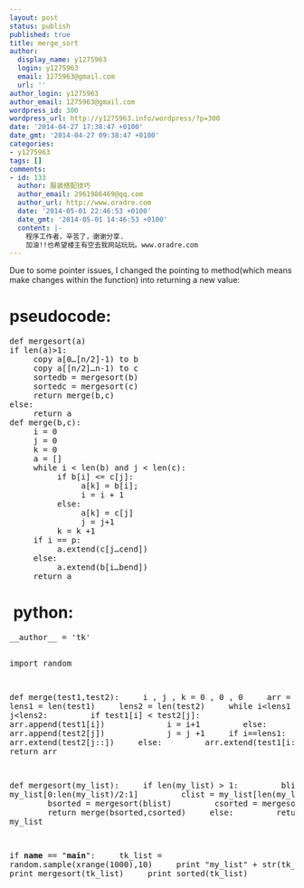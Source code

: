 ```yaml
---
layout: post
status: publish
published: true
title: merge_sort
author:
  display_name: y1275963
  login: y1275963
  email: 1275963@gmail.com
  url: ''
author_login: y1275963
author_email: 1275963@gmail.com
wordpress_id: 300
wordpress_url: http://y1275963.info/wordpress/?p=300
date: '2014-04-27 17:38:47 +0100'
date_gmt: '2014-04-27 09:38:47 +0100'
categories:
- y1275963
tags: []
comments:
- id: 133
  author: 服装搭配技巧
  author_email: 2961986469@qq.com
  author_url: http://www.oradre.com
  date: '2014-05-01 22:46:53 +0100'
  date_gmt: '2014-05-01 14:46:53 +0100'
  content: |-
    程序工作者，辛苦了，谢谢分享.
    加油!!也希望楼主有空去我网站玩玩。www.oradre.com
---
```

<p><!--?xml version="1.0" encoding="UTF-8" standalone="no"?--></p>
<div>Due to some pointer issues, I changed the pointing to method(which means make changes within the function) into returning a new value:</div>
<div></div>
<div>
<h1>pseudocode:</h1>
<div></div>
<div>
<pre class="lang:delphi decode:true crayon-selected">
def mergesort(a)
if len(a)&gt;1:
     copy a[0…[n/2]-1) to b
     copy a[[n/2]…n-1) to c
     sortedb = mergesort(b)
     sortedc = mergesort(c)
     return merge(b,c)
else:
     return a 
def merge(b,c):
     i = 0
     j = 0
     k = 0
     a = []
     while i &lt; len(b) and j &lt; len(c):
          if b[i] &lt;= c[j]:
               a[k] = b[i];
               i = i + 1
          else:
               a[k] = c[j]
               j = j+1
          k = k +1
     if i == p:
          a.extend(c[j…cend])
     else:
          a.extend(b[i…bend])
     return a</pre>
<h1> python:</h1>
</div>
</div>
<div>
<pre class="lang:python decode:true">__author__ = 'tk'

import random

def merge(test1,test2):
    i , j , k = 0 , 0 , 0
    arr = []
    lens1 = len(test1)
    lens2 = len(test2)
    while i&lt;lens1 and j&lt;lens2:
        if test1[i] &lt; test2[j]:
            arr.append(test1[i])
            i = i+1
        else:
            arr.append(test2[j])
            j = j +1
    if i==lens1:
        arr.extend(test2[j::])
    else:
        arr.extend(test1[i::])
    return arr

def mergesort(my_list):
    if len(my_list) &gt; 1:
        blist = my_list[0:len(my_list)/2:1]
        clist = my_list[len(my_list)/2::1]
        bsorted = mergesort(blist)
        csorted = mergesort(clist)
        return merge(bsorted,csorted)
    else:
        return my_list

if __name__ == "__main__":
    tk_list = random.sample(xrange(1000),10)
    print "my_list" + str(tk_list)
    print mergesort(tk_list)
    print sorted(tk_list)</pre>
<p>&nbsp;</p>
</div>
